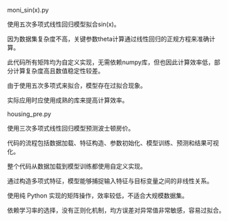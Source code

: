 moni_sin(x).py

使用五次多项式线性回归模型拟合sin(x)。

因为数据集复杂度不高，关键参数theta计算通过线性回归的正规方程来准确计算。

此代码所有矩阵均为自定义实现，无需依赖numpy库，但也因此计算效率低，部分计算复杂度高且数值稳定性较差。

由于使用五次多项式来拟合，模型存在过拟合现象。

实际应用时应使用成熟的库来提高计算效率。

housing_pre.py

使用三次多项式线性回归模型预测波士顿房价。

代码的流程包括数据加载、特征构造、参数初始化、模型训练、预测和结果可视化。

整个代码从数据加载到模型训练都使用自定义实现。

通过构造多项式特征，模型能够捕捉输入特征与目标变量之间的非线性关系。

使用纯 Python 实现的矩阵操作，效率较低，不适合大规模数据集。

依赖学习率的选择，没有正则化机制，均方误差对异常值非常敏感，容易过拟合。

